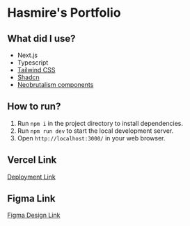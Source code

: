 # Hasmire's Portfolio

## What did I use?
- Next.js
- Typescript
- [Tailwind CSS](https://tailwindcss.com/)
- [Shadcn](https://ui.shadcn.com/)
- [Neobrutalism components](https://neobrutalism-components.vercel.app/)

## How to run?
1. Run `npm i` in the project directory to install dependencies.
2. Run `npm run dev` to start the local development server.
3. Open `http://localhost:3000/` in your web browser.

## Vercel Link
[Deployment Link](https://hasmire-dev.vercel.app/)

## Figma Link
[Figma Design Link](https://www.figma.com/file/BW0k57lm5kuumdxjOqXtVH/portfolio-revamped?type=design&node-id=188%3A50&mode=design&t=k3O9yVLuGvPJlstY-1)
